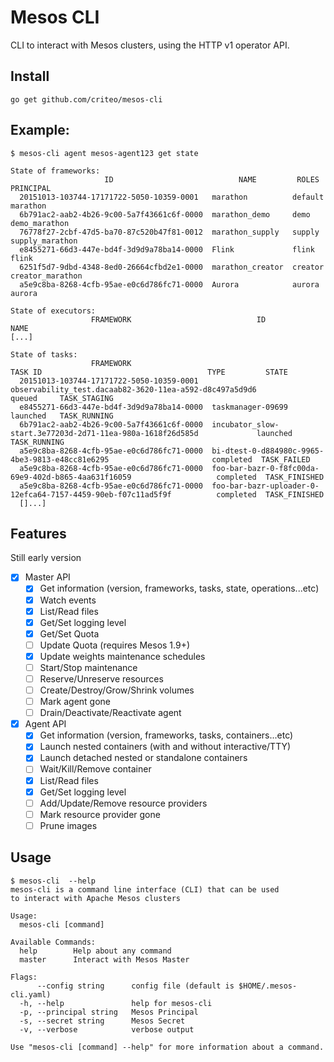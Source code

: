 Mesos CLI
=========

CLI to interact with Mesos clusters, using the HTTP v1 operator API.

Install
-----

`go get github.com/criteo/mesos-cli`

Example:
-----

```
$ mesos-cli agent mesos-agent123 get state

State of frameworks:
                     ID                            NAME         ROLES      PRINCIPAL      
  20151013-103744-17171722-5050-10359-0001   marathon          default  marathon          
  6b791ac2-aab2-4b26-9c00-5a7f43661c6f-0000  marathon_demo     demo     demo_marathon     
  76778f27-2cbf-47d5-ba70-87c520b47f81-0012  marathon_supply   supply   supply_marathon   
  e8455271-66d3-447e-bd4f-3d9d9a78ba14-0000  Flink             flink    flink             
  6251f5d7-9dbd-4348-8ed0-26664cfbd2e1-0000  marathon_creator  creator  creator_marathon  
  a5e9c8ba-8268-4cfb-95ae-e0c6d786fc71-0000  Aurora            aurora   aurora            

State of executors:
                  FRAMEWORK                            ID                               NAME                                             
[...]              

State of tasks:
                  FRAMEWORK                                               TASK ID                                     TYPE         STATE      
  20151013-103744-17171722-5050-10359-0001   observability_test.dacaab82-3620-11ea-a592-d8c497a5d9d6               queued     TASK_STAGING   
  e8455271-66d3-447e-bd4f-3d9d9a78ba14-0000  taskmanager-09699                                                     launched   TASK_RUNNING   
  6b791ac2-aab2-4b26-9c00-5a7f43661c6f-0000  incubator_slow-start.3e77203d-2d71-11ea-980a-1618f26d585d             launched   TASK_RUNNING   
  a5e9c8ba-8268-4cfb-95ae-e0c6d786fc71-0000  bi-dtest-0-d884980c-9965-4be3-9813-e48cc81e6295                       completed  TASK_FAILED     
  a5e9c8ba-8268-4cfb-95ae-e0c6d786fc71-0000  foo-bar-bazr-0-f8fc00da-69e9-402d-b865-4aa631f16059                   completed  TASK_FINISHED  
  a5e9c8ba-8268-4cfb-95ae-e0c6d786fc71-0000  foo-bar-bazr-uploader-0-12efca64-7157-4459-90eb-f07c11ad5f9f          completed  TASK_FINISHED  
  []...]
```

Features
-----

Still early version

- [x] Master API
  - [x] Get information (version, frameworks, tasks, state, operations...etc)
  - [x] Watch events
  - [x] List/Read files
  - [x] Get/Set logging level
  - [x] Get/Set Quota
  - [ ] Update Quota (requires Mesos 1.9+)
  - [x] Update weights maintenance schedules
  - [ ] Start/Stop maintenance
  - [ ] Reserve/Unreserve resources
  - [ ] Create/Destroy/Grow/Shrink volumes
  - [ ] Mark agent gone
  - [ ] Drain/Deactivate/Reactivate agent
- [x] Agent API
  - [x] Get information (version, frameworks, tasks, containers...etc)
  - [x] Launch nested containers (with and without interactive/TTY)
  - [x] Launch detached nested or standalone containers
  - [ ] Wait/Kill/Remove container
  - [x] List/Read files
  - [x] Get/Set logging level
  - [ ] Add/Update/Remove resource providers
  - [ ] Mark resource provider gone
  - [ ] Prune images

Usage
----

```
$ mesos-cli  --help
mesos-cli is a command line interface (CLI) that can be used
to interact with Apache Mesos clusters

Usage:
  mesos-cli [command]

Available Commands:
  help        Help about any command
  master      Interact with Mesos Master

Flags:
      --config string      config file (default is $HOME/.mesos-cli.yaml)
  -h, --help               help for mesos-cli
  -p, --principal string   Mesos Principal
  -s, --secret string      Mesos Secret
  -v, --verbose            verbose output

Use "mesos-cli [command] --help" for more information about a command.
```
